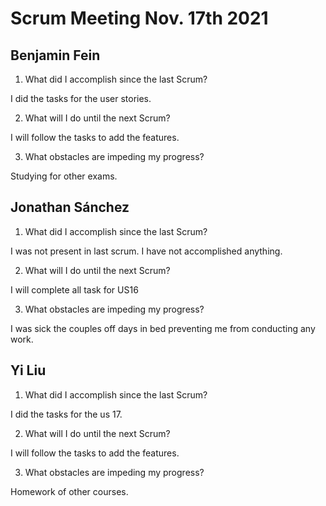 # Scrum Meeting Nov. 17th 2021

## Benjamin Fein

1.	What did I accomplish since the last Scrum?

I did the tasks for the user stories.

2.	What will I do until the next Scrum?

I will follow the tasks to add the features.

3.	What obstacles are impeding my progress?

Studying for other exams.

## Jonathan Sánchez

1.	What did I accomplish since the last Scrum?

I was not present in last scrum. I have not accomplished anything.

2.	What will I do until the next Scrum?

I will complete all task for US16

3.	What obstacles are impeding my progress?

I was sick the couples off days in bed preventing me from conducting any work.


## Yi Liu

1.	What did I accomplish since the last Scrum?

I did the tasks for the us 17.

2.	What will I do until the next Scrum?

I will follow the tasks to add the features.

3.	What obstacles are impeding my progress?

Homework of other courses.
